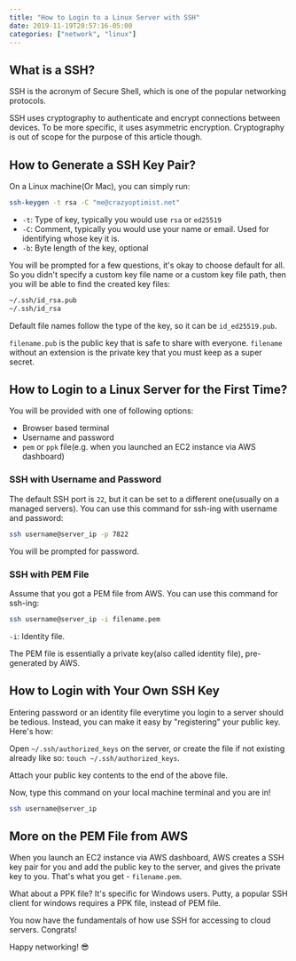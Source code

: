 ```yaml
---
title: "How to Login to a Linux Server with SSH"
date: 2019-11-19T20:57:16-05:00
categories: ["network", "linux"]
---
```


## What is a SSH?

SSH is the acronym of Secure Shell, which is one of the popular networking protocols.

SSH uses cryptography to authenticate and encrypt connections between devices. To be more specific, it uses asymmetric encryption. Cryptography is out of scope for the purpose of this article though.

## How to Generate a SSH Key Pair?

On a Linux machine(Or Mac), you can simply run:

```bash
ssh-keygen -t rsa -C "me@crazyoptimist.net"
```

- `-t`: Type of key, typically you would use `rsa` or `ed25519`
- `-C`: Comment, typically you would use your name or email. Used for identifying whose key it is.
- `-b`: Byte length of the key, optional

You will be prompted for a few questions, it's okay to choose default for all. So you didn't specify a custom key file name or a custom key file path, then you will be able to find the created key files:

```bash
~/.ssh/id_rsa.pub
~/.ssh/id_rsa
```

Default file names follow the type of the key, so it can be `id_ed25519.pub`.

`filename.pub` is the public key that is safe to share with everyone. `filename` without an extension is the private key that you must keep as a super secret.

## How to Login to a Linux Server for the First Time?

You will be provided with one of following options:

- Browser based terminal
- Username and password
- `pem` or `ppk` file(e.g. when you launched an EC2 instance via AWS dashboard)

### SSH with Username and Password

The default SSH port is `22`, but it can be set to a different one(usually on a managed servers). You can use this command for ssh-ing with username and password:

```bash
ssh username@server_ip -p 7822
```

You will be prompted for password.

### SSH with PEM File

Assume that you got a PEM file from AWS. You can use this command for ssh-ing:

```bash
ssh username@server_ip -i filename.pem
```

`-i`: Identity file.

The PEM file is essentially a private key(also called identity file), pre-generated by AWS.

## How to Login with Your Own SSH Key

Entering password or an identity file everytime you login to a server should be tedious. Instead, you can make it easy by "registering" your public key. Here's how:

Open `~/.ssh/authorized_keys` on the server, or create the file if not existing already like so: `touch ~/.ssh/authorized_keys`.

Attach your public key contents to the end of the above file.

Now, type this command on your local machine terminal and you are in!

```bash
ssh username@server_ip
```

## More on the PEM File from AWS

When you launch an EC2 instance via AWS dashboard, AWS creates a SSH key pair for you and add the public key to the server, and gives the private key to you. That's what you get - `filename.pem`.

What about a PPK file? It's specific for Windows users. Putty, a popular SSH client for windows requires a PPK file, instead of PEM file.

You now have the fundamentals of how use SSH for accessing to cloud servers. Congrats!

Happy networking! 😎
